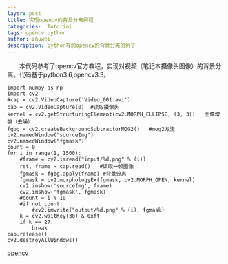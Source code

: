 ```yaml
---
layer: post
title: 实现opencv的背景分离例程
categories:  Tutorial
tags: opencv python
author: zhuwei
description: python写的opencv的背景分离的例子
---
```

&emsp;&emsp;本代码参考了opencv官方教程，实现对视频（笔记本摄像头图像）的背景分离。代码基于python3.6,opencv3.3。   

    import numpy as np
    import cv2
    #cap = cv2.VideoCapture('Video_001.avi')
    cap = cv2.VideoCapture(0)  #读取摄像头
    kernel = cv2.getStructuringElement(cv2.MORPH_ELLIPSE, (3, 3))   图像增强（去噪）
    fgbg = cv2.createBackgroundSubtractorMOG2()   #mog2方法
    cv2.namedWindow("sourceImg")
    cv2.namedWindow("fgmask")
    count = 0
    for i in range(1, 1500):
        #frame = cv2.imread("input/%d.png" % (i))
        ret, frame = cap.read()   #读取一帧图像
        fgmask = fgbg.apply(frame) #背景分离
        fgmask = cv2.morphologyEx(fgmask, cv2.MORPH_OPEN, kernel)
        cv2.imshow('sourceImg', frame)
        cv2.imshow('fgmask', fgmask)
        #count = i % 10
        #if not count:
            #cv2.imwrite("output/%d.png" % (i), fgmask)
        k = cv2.waitKey(30) & 0xff
        if k == 27:
            break
    cap.release()
    cv2.destroyAllWindows()   

[opencv](https://docs.opencv.org/3.3.0/db/d5c/tutorial_py_bg_subtraction.html)